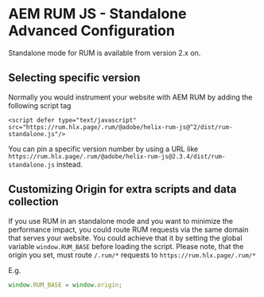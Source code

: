 # AEM RUM JS - Standalone Advanced Configuration

Standalone mode for RUM is available from version 2.x on.

## Selecting specific version
Normally you would instrument your website with AEM RUM by adding the following script tag
```
<script defer type="text/javascript" src="https://rum.hlx.page/.rum/@adobe/helix-rum-js@^2/dist/rum-standalone.js"/>
```

You can pin a specific version number by using a URL like `https://rum.hlx.page/.rum/@adobe/helix-rum-js@2.3.4/dist/rum-standalone.js` instead.

## Customizing Origin for extra scripts and data collection

If you use RUM in an standalone mode and you want to minimize the performance impact, you could route RUM requests via the same domain that serves your website.
You could achieve that it by setting the global variable `window.RUM_BASE` before loading the script.
Please note, that the origin you set, must route `/.rum/*` requests to `https://rum.hlx.page/.rum/*`

E.g.
```javascript
window.RUM_BASE = window.origin;
